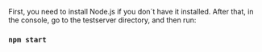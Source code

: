 First, you need to install Node.js if you don´t have it installed.
After that, in the console, go to the testserver directory, and then run:

### `npm start`

 
